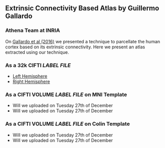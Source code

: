 ## Extrinsic Connectivity Based Atlas by Guillermo Gallardo
### Athena Team at INRIA


On [Gallardo et al (2016)](https://hal.archives-ouvertes.fr/hal-01358436/file/Gallardo.pdf) we presented a technique to parcellate the human cortex based on its extrinsic connectivity. Here we present an atlas extracted using our technique. 

### As a 32k CIFTI *LABEL* _FILE_

- [Left Hemisphere](files/EC_atlas.L.32k.dlabel.gii)
- [Right Hemisphere](files/EC_atlas.L.32k.dlabel.gii)

### As a CIFTI VOLUME *LABEL* _FILE_ on MNI Template
- Will we uploaded on Tuesday 27th of December
- Will we uploaded on Tuesday 27th of December

### As a CIFTI VOLUME *LABEL* _FILE_ on Colin Template
- Will we uploaded on Tuesday 27th of December
- Will we uploaded on Tuesday 27th of December
